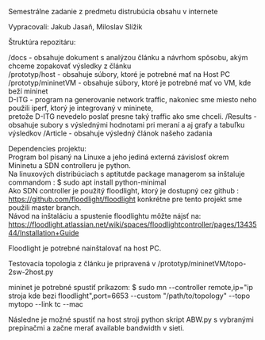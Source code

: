 Semestrálne zadanie z predmetu distrubúcia obsahu v internete

Vypracovali: Jakub Jasaň, Miloslav Slížik

Štruktúra repozitáru:

/docs - obsahuje dokument s analýzou článku a návrhom spôsobu, akým chceme zopakovať výsledky z článku\
/prototyp/host - obsahuje súbory, ktoré je potrebné mať na Host PC\
/prototyp/mininetVM - obsahuje súbory, ktoré je potrebné mať vo VM, kde beží mininet\
D-ITG - program na generovanie network traffic, nakoniec sme miesto neho použili iperf, ktorý je integrovaný v mininete,\
        pretože D-ITG nevedelo poslať presne taký traffic ako sme chceli.
/Results - obsahuje subory s výslednými hodnotami pri meraní a aj grafy a tabuľku výsledkov
/Article - obsahuje výsledný článok našeho zadania


Dependencies projektu:\
Program bol pisaný na Linuxe a jeho jediná externá závislosť okrem Mininetu a SDN controlleru je python.\
Na linuxových distribúciach s aptitutde package managerom sa inštaluje commandom : $ sudo apt install python-minimal\
Ako SDN controller je použitý floodlight, ktorý je dostupný cez github : https://github.com/floodlight/floodlight 
konkrétne pre tento projekt sme použili master branch.\
Návod na inštaláciu a spustenie floodlightu môžte nájsť na: https://floodlight.atlassian.net/wiki/spaces/floodlightcontroller/pages/1343544/Installation+Guide 

Floodlight je potrebné nainštalovať na host PC. 

Testovacia topologia z článku je pripravená v /prototyp/mininetVM/topo-2sw-2host.py 

mininet je potrebné spustiť príkazom: $ sudo mn --controller remote,ip="ip stroja kde bezi floodlight",port=6653 --custom  "/path/to/topology" --topo mytopo --link tc --mac 

Následne je možné spustiť na host stroji python skript ABW.py s vybranými prepínačmi a začne merať available bandwidth v sieti.

